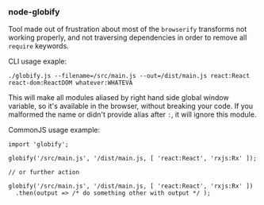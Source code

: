 ### node-globify

Tool made out of frustration about most of the `browserify` transforms not working properly, and not traversing dependencies in order to remove all `require` keywords.

CLI usage exaple: 

`./globify.js --filename=/src/main.js --out=/dist/main.js react:React react-dom:ReactDOM whatever:WHATEVA`

This will make all modules aliased by right hand side global window variable, so it's available in the browser, without breaking your code. If you malformed the name or didn't provide alias after `:`, it will ignore this module.

CommonJS usage example:

```
import 'globify';

globify('/src/main.js', '/dist/main.js, [ 'react:React', 'rxjs:Rx' ]);

// or further action

globify('/src/main.js', '/dist/main.js, [ 'react:React', 'rxjs:Rx' ])
  .then(output => /* do something other with output */ );


```

